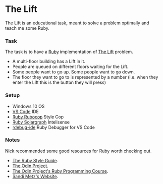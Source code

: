# The Lift #
The Lift is an educational task, meant to solve a problem optimally and teach me some Ruby.

### Task ###
The task is to have a [Ruby](https://www.ruby-lang.org/en/) implementation of [The Lift](https://www.codewars.com/kata/58905bfa1decb981da00009e/ruby) problem.

* A multi-floor building has a Lift in it.
* People are queued on different floors waiting for the Lift.
* Some people want to go up. Some people want to go down.
* The floor they want to go to is represented by a number (i.e. when they enter the Lift this is the button they will press)

### Setup ###

* Windows 10 OS
* [VS Code](https://code.visualstudio.com/) IDE
* [Ruby Rubocop](https://marketplace.visualstudio.com/items?itemName=misogi.ruby-rubocop) Style Cop
* [Ruby Solargraph](https://marketplace.visualstudio.com/items?itemName=castwide.solargraph) Intelisense
* [rdebug-ide](https://dev.to/dnamsons/ruby-debugging-in-vscode-3bkj) Ruby Debugger for VS Code 

### Notes ###
Nick recommended some good resources for Ruby worth checking out.
* [The Ruby Style Guide](https://github.com/rubocop-hq/ruby-style-guide).
* [The Odin Project](https://www.theodinproject.com).
* [The Odin Project's Ruby Programming Course](https://www.theodinproject.com/courses/ruby-programming).
* [Sandi Metz's Website](https://sandimetz.com/).